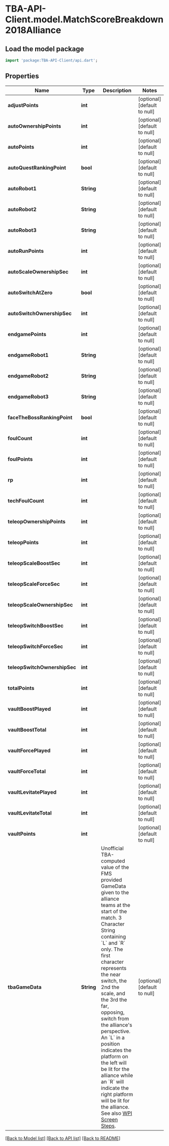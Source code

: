 # TBA-API-Client.model.MatchScoreBreakdown2018Alliance

## Load the model package
```dart
import 'package:TBA-API-Client/api.dart';
```

## Properties
Name | Type | Description | Notes
------------ | ------------- | ------------- | -------------
**adjustPoints** | **int** |  | [optional] [default to null]
**autoOwnershipPoints** | **int** |  | [optional] [default to null]
**autoPoints** | **int** |  | [optional] [default to null]
**autoQuestRankingPoint** | **bool** |  | [optional] [default to null]
**autoRobot1** | **String** |  | [optional] [default to null]
**autoRobot2** | **String** |  | [optional] [default to null]
**autoRobot3** | **String** |  | [optional] [default to null]
**autoRunPoints** | **int** |  | [optional] [default to null]
**autoScaleOwnershipSec** | **int** |  | [optional] [default to null]
**autoSwitchAtZero** | **bool** |  | [optional] [default to null]
**autoSwitchOwnershipSec** | **int** |  | [optional] [default to null]
**endgamePoints** | **int** |  | [optional] [default to null]
**endgameRobot1** | **String** |  | [optional] [default to null]
**endgameRobot2** | **String** |  | [optional] [default to null]
**endgameRobot3** | **String** |  | [optional] [default to null]
**faceTheBossRankingPoint** | **bool** |  | [optional] [default to null]
**foulCount** | **int** |  | [optional] [default to null]
**foulPoints** | **int** |  | [optional] [default to null]
**rp** | **int** |  | [optional] [default to null]
**techFoulCount** | **int** |  | [optional] [default to null]
**teleopOwnershipPoints** | **int** |  | [optional] [default to null]
**teleopPoints** | **int** |  | [optional] [default to null]
**teleopScaleBoostSec** | **int** |  | [optional] [default to null]
**teleopScaleForceSec** | **int** |  | [optional] [default to null]
**teleopScaleOwnershipSec** | **int** |  | [optional] [default to null]
**teleopSwitchBoostSec** | **int** |  | [optional] [default to null]
**teleopSwitchForceSec** | **int** |  | [optional] [default to null]
**teleopSwitchOwnershipSec** | **int** |  | [optional] [default to null]
**totalPoints** | **int** |  | [optional] [default to null]
**vaultBoostPlayed** | **int** |  | [optional] [default to null]
**vaultBoostTotal** | **int** |  | [optional] [default to null]
**vaultForcePlayed** | **int** |  | [optional] [default to null]
**vaultForceTotal** | **int** |  | [optional] [default to null]
**vaultLevitatePlayed** | **int** |  | [optional] [default to null]
**vaultLevitateTotal** | **int** |  | [optional] [default to null]
**vaultPoints** | **int** |  | [optional] [default to null]
**tbaGameData** | **String** | Unofficial TBA-computed value of the FMS provided GameData given to the alliance teams at the start of the match. 3 Character String containing &#x60;L&#x60; and &#x60;R&#x60; only. The first character represents the near switch, the 2nd the scale, and the 3rd the far, opposing, switch from the alliance&#39;s perspective. An &#x60;L&#x60; in a position indicates the platform on the left will be lit for the alliance while an &#x60;R&#x60; will indicate the right platform will be lit for the alliance. See also [WPI Screen Steps](https://wpilib.screenstepslive.com/s/currentCS/m/getting_started/l/826278-2018-game-data-details). | [optional] [default to null]

[[Back to Model list]](../README.md#documentation-for-models) [[Back to API list]](../README.md#documentation-for-api-endpoints) [[Back to README]](../README.md)


